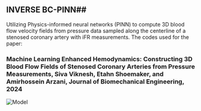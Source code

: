 ## INVERSE BC-PINN##
Utilizing Physics-informed neural networks (PINN) to compute 3D blood flow velocity fields from pressure data sampled along the centerline of a stenosed coronary artery with iFR measurements.
The codes used for the paper: 
### Machine Learning Enhanced Hemodynamics: Constructing 3D Blood Flow Fields of Stenosed Coronary Arteries from Pressure Measurements, Siva Viknesh, Etahn Shoemaker, and Amirhossein Arzani, Journal of Biomechanical Engineering, 2024

![Model](https://github.com/siva-viknesh/Inverse-BC-PINN-Framework/blob/main/Patient-Specific%20LAD%20Coronary%20Artery/Figure.jpeg)
